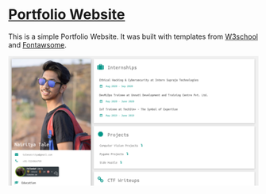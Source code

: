 # [Portfolio Website](https://nairitya03.github.io/)

This is a simple Portfolio Website. It was built with templates from [W3school](https://www.w3schools.com/w3css/default.asp) and [Fontawsome](https://fontawesome.com/).

<p align ="centre"><img src ="./img/sample.png"></p>

